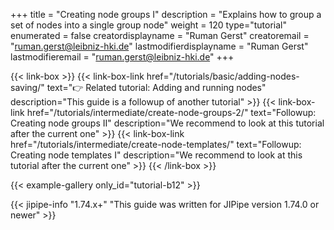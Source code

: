 +++
title = "Creating node groups I"
description = "Explains how to group a set of nodes into a single group node"
weight = 120
type="tutorial"
enumerated = false
creatordisplayname = "Ruman Gerst"
creatoremail = "ruman.gerst@leibniz-hki.de"
lastmodifierdisplayname = "Ruman Gerst"
lastmodifieremail = "ruman.gerst@leibniz-hki.de"
+++

{{< link-box >}}
    {{< link-box-link href="/tutorials/basic/adding-nodes-saving/" text="👉 Related tutorial: Adding and running nodes" description="This guide is a followup of another tutorial" >}}
    {{< link-box-link href="/tutorials/intermediate/create-node-groups-2/" text="Followup: Creating node groups II" description="We recommend to look at this tutorial after the current one" >}}
    {{< link-box-link href="/tutorials/intermediate/create-node-templates/" text="Followup: Creating node templates I" description="We recommend to look at this tutorial after the current one" >}}
{{< /link-box >}}

{{< example-gallery only_id="tutorial-b12" >}}

{{< jipipe-info "1.74.x+" "This guide was written for JIPipe version 1.74.0 or newer" >}}